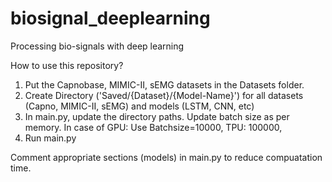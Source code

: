# biosignal_deeplearning
Processing bio-signals with deep learning

How to use this repository?
1. Put the Capnobase, MIMIC-II, sEMG datasets in the Datasets folder.
2. Create Directory ('Saved/{Dataset}/{Model-Name}') for all datasets (Capno, MIMIC-II, sEMG) and models (LSTM, CNN, etc)
3. In main.py, update the directory paths. Update batch size as per memory. In case of GPU: Use Batchsize=10000, TPU: 100000,
4. Run main.py

Comment appropriate sections (models) in main.py to reduce compuatation time.
